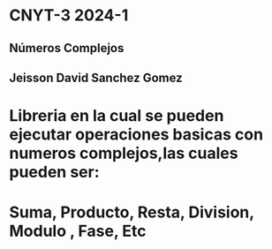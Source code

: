 # CNYT-3 2024-1
## Números Complejos
## Jeisson David Sanchez Gomez
# Libreria en la cual se pueden ejecutar operaciones basicas con numeros complejos,las cuales pueden ser:
# Suma, Producto, Resta, Division, Modulo , Fase, Etc